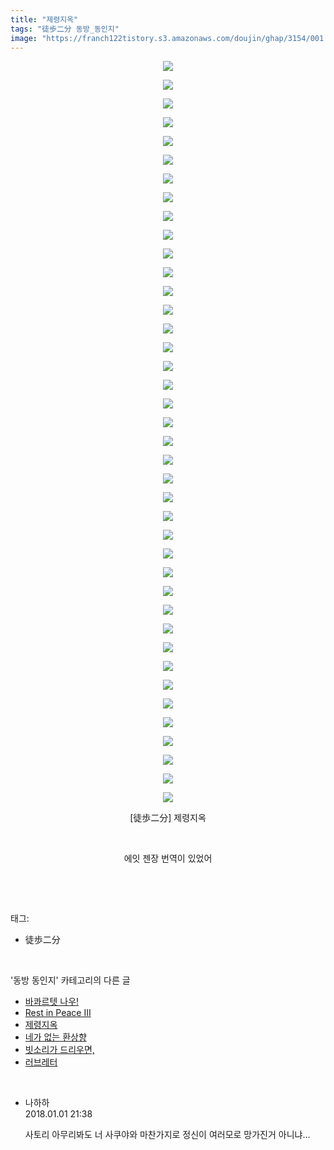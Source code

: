 ```yaml
---
title: "제령지옥"
tags: "徒歩二分 동방_동인지"
image: "https://franch122tistory.s3.amazonaws.com/doujin/ghap/3154/001.jpg"
---
```

<div class="article">
<p style="text-align: center; clear: none; float: none;"><img src="{{ site.imgserver8 }}/ghap/3154/001.jpg"/></p>
<p style="text-align: center; clear: none; float: none;"><img src="{{ site.imgserver8 }}/ghap/3154/002.jpg"/></p>
<p style="text-align: center; clear: none; float: none;"><img src="{{ site.imgserver8 }}/ghap/3154/003.jpg"/></p>
<p style="text-align: center; clear: none; float: none;"><img src="{{ site.imgserver8 }}/ghap/3154/004.jpg"/></p>
<p style="text-align: center; clear: none; float: none;"><img src="{{ site.imgserver8 }}/ghap/3154/005.jpg"/></p>
<p style="text-align: center; clear: none; float: none;"><img src="{{ site.imgserver8 }}/ghap/3154/006.jpg"/></p>
<p style="text-align: center; clear: none; float: none;"><img src="{{ site.imgserver8 }}/ghap/3154/007.jpg"/></p>
<p style="text-align: center; clear: none; float: none;"><img src="{{ site.imgserver8 }}/ghap/3154/008.jpg"/></p>
<p style="text-align: center; clear: none; float: none;"><img src="{{ site.imgserver8 }}/ghap/3154/009.jpg"/></p>
<p style="text-align: center; clear: none; float: none;"><img src="{{ site.imgserver8 }}/ghap/3154/010.jpg"/></p>
<p style="text-align: center; clear: none; float: none;"><img src="{{ site.imgserver8 }}/ghap/3154/011.jpg"/></p>
<p style="text-align: center; clear: none; float: none;"><img src="{{ site.imgserver8 }}/ghap/3154/012.jpg"/></p>
<p style="text-align: center; clear: none; float: none;"><img src="{{ site.imgserver8 }}/ghap/3154/013.jpg"/></p>
<p style="text-align: center; clear: none; float: none;"><img src="{{ site.imgserver8 }}/ghap/3154/014.jpg"/></p>
<p style="text-align: center; clear: none; float: none;"><img src="{{ site.imgserver8 }}/ghap/3154/015.jpg"/></p>
<p style="text-align: center; clear: none; float: none;"><img src="{{ site.imgserver8 }}/ghap/3154/016.jpg"/></p>
<p style="text-align: center; clear: none; float: none;"><img src="{{ site.imgserver8 }}/ghap/3154/017.jpg"/></p>
<p style="text-align: center; clear: none; float: none;"><img src="{{ site.imgserver8 }}/ghap/3154/018.jpg"/></p>
<p style="text-align: center; clear: none; float: none;"><img src="{{ site.imgserver8 }}/ghap/3154/019.jpg"/></p>
<p style="text-align: center; clear: none; float: none;"><img src="{{ site.imgserver8 }}/ghap/3154/020.jpg"/></p>
<p style="text-align: center; clear: none; float: none;"><img src="{{ site.imgserver8 }}/ghap/3154/021.jpg"/></p>
<p style="text-align: center; clear: none; float: none;"><img src="{{ site.imgserver8 }}/ghap/3154/022.jpg"/></p>
<p style="text-align: center; clear: none; float: none;"><img src="{{ site.imgserver8 }}/ghap/3154/023.jpg"/></p>
<p style="text-align: center; clear: none; float: none;"><img src="{{ site.imgserver8 }}/ghap/3154/024.jpg"/></p>
<p style="text-align: center; clear: none; float: none;"><img src="{{ site.imgserver8 }}/ghap/3154/025.jpg"/></p>
<p style="text-align: center; clear: none; float: none;"><img src="{{ site.imgserver8 }}/ghap/3154/026.jpg"/></p>
<p style="text-align: center; clear: none; float: none;"><img src="{{ site.imgserver8 }}/ghap/3154/027.jpg"/></p>
<p style="text-align: center; clear: none; float: none;"><img src="{{ site.imgserver8 }}/ghap/3154/028.jpg"/></p>
<p style="text-align: center; clear: none; float: none;"><img src="{{ site.imgserver8 }}/ghap/3154/029.jpg"/></p>
<p style="text-align: center; clear: none; float: none;"><img src="{{ site.imgserver8 }}/ghap/3154/030.jpg"/></p>
<p style="text-align: center; clear: none; float: none;"><img src="{{ site.imgserver8 }}/ghap/3154/031.jpg"/></p>
<p style="text-align: center; clear: none; float: none;"><img src="{{ site.imgserver8 }}/ghap/3154/032.jpg"/></p>
<p style="text-align: center; clear: none; float: none;"><img src="{{ site.imgserver8 }}/ghap/3154/033.jpg"/></p>
<p style="text-align: center; clear: none; float: none;"><img src="{{ site.imgserver8 }}/ghap/3154/034.jpg"/></p>
<p style="text-align: center; clear: none; float: none;"><img src="{{ site.imgserver8 }}/ghap/3154/035.jpg"/></p>
<p style="text-align: center; clear: none; float: none;"><img src="{{ site.imgserver8 }}/ghap/3154/036.jpg"/></p>
<p style="text-align: center; clear: none; float: none;"><img src="{{ site.imgserver8 }}/ghap/3154/037.jpg"/></p>
<p style="text-align: center; clear: none; float: none;"><img src="{{ site.imgserver8 }}/ghap/3154/038.jpg"/></p>
<p style="text-align: center; clear: none; float: none;"><img src="{{ site.imgserver8 }}/ghap/3154/039.jpg"/></p>
<p style="text-align: center; clear: none; float: none;"><img src="{{ site.imgserver8 }}/ghap/3154/040.jpg"/></p>
<p style="text-align: center; clear: none; float: none;">[徒歩二分] 제령지옥</p>
<p style="text-align: center; clear: none; float: none;"><br/></p>
<p style="text-align: center; clear: none; float: none;">에잇 젠장 번역이 있었어</p>
<p><br/></p>
</div><br/>
<div class="tagTrail">
<p>태그: </p>
<ul>
<li>徒歩二分</li>
</ul>
</div><br/>
<div class="another">
<p>'동방 동인지' 카테고리의 다른 글</p>
<ul>
<li><a href="/ghap_3157">바콰르텟 나우!</a></li>
<li><a href="/ghap_3156">Rest in Peace III</a></li>
<li><a href="/ghap_3154">제령지옥</a></li>
<li><a href="/ghap_3144">네가 없는 환상향</a></li>
<li><a href="/ghap_3143">빗소리가 드리우면,</a></li>
<li><a href="/ghap_3142">러브레터</a></li>
</ul>
</div><br/>
<div class="cb_module cb_fluid">
<div class="cb_wrt cb_profile">
<div class="comment">
<ul>
<li class="cb_thumb_off" id="comment15164282">
<div class="cb_comment_area">
<div class="cb_info_area">
<div class="cb_section">
<span class="cb_nick_name">나하하</span>
</div>
<div class="cb_section">
<span class="cb_date">2018.01.01 21:38 </span>
</div>
</div>
<div class="cb_dsc_comment">
<p class="cb_dsc">
											사토리 아무리봐도 너 사쿠야와 마찬가지로 정신이 여러모로 망가진거 아니냐…
										</p>
</div>
</div></li>
</ul>
</div>
</div><!-- commentList close -->
</div><br/>
